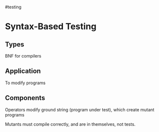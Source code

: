 #testing 

# Syntax-Based Testing

## Types

BNF for compilers

## Application

To modify programs

## Components

Operators modify ground string (program under test), which create mutant programs

Mutants must compile correctly, and are in themselves, not tests.
